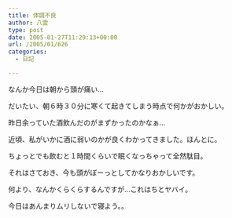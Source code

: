 ```yaml
---
title: 体調不良
author: 八雲
type: post
date: 2005-01-27T11:29:13+00:00
url: /2005/01/626
categories:
  - 日記

---
```

なんか今日は朝から頭が痛い…
  
だいたい、朝６時３０分に寒くて起きてしまう時点で何かがおかしい。
  
昨日余っていた酒飲んだのがまずかったのかなぁ…
  
近頃、私がいかに酒に弱いのかが良くわかってきました。ほんとに。
  
ちょっとでも飲むと１時間くらいで眠くなっちゃって全然駄目。

それはさておき、今も頭がぼーっとしてかなりおかしいです。
  
何より、なんかくらくらするんですが…これはちとヤバイ。
  
今日はあんまりムリしないで寝よう。。